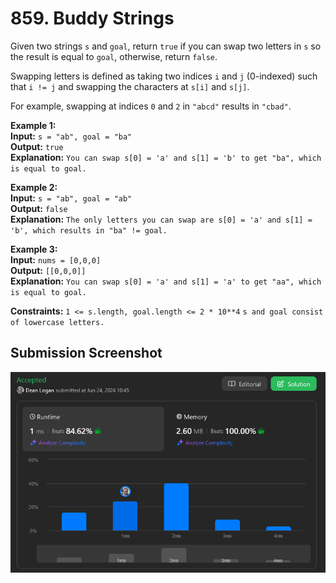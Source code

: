 # 859. Buddy Strings

Given two strings `s` and `goal`, return `true` if you can swap two letters in `s` so the result is equal to `goal`, otherwise, return `false`.

Swapping letters is defined as taking two indices `i` and `j` (0-indexed) such that `i != j` and swapping the characters at `s[i]` and `s[j]`.

For example, swapping at indices `0` and `2` in `"abcd"` results in `"cbad"`.

**Example 1:**  
    **Input:** `s = "ab", goal = "ba"`  
    **Output:** `true`  
    **Explanation:** `You can swap s[0] = 'a' and s[1] = 'b' to get "ba", which is equal to goal.`  

**Example 2:**  
    **Input:** `s = "ab", goal = "ab"`  
    **Output:** `false`  
    **Explanation:** `The only letters you can swap are s[0] = 'a' and s[1] = 'b', which results in "ba" != goal.`  

**Example 3:**  
    **Input:** `nums = [0,0,0]`  
    **Output:** `[[0,0,0]]`  
    **Explanation:** `You can swap s[0] = 'a' and s[1] = 'a' to get "aa", which is equal to goal.`  

**Constraints:**
    `1 <= s.length, goal.length <= 2 * 10**4`
    `s and goal consist of lowercase letters.`

## Submission Screenshot

![Image](./buddy-strings.png)